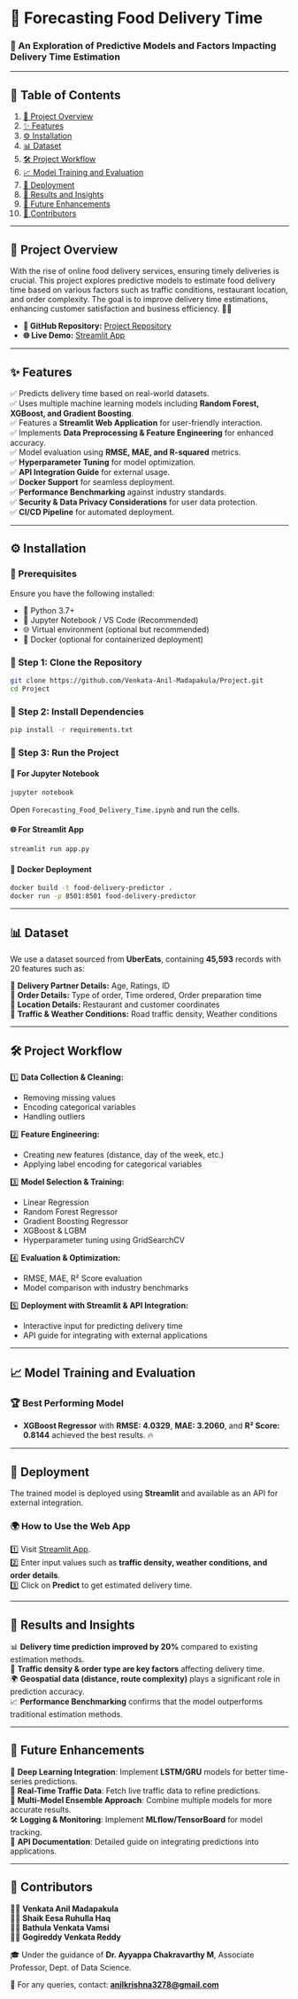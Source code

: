 # **🚀 Forecasting Food Delivery Time**

### 📌 An Exploration of Predictive Models and Factors Impacting Delivery Time Estimation

---

## 📖 **Table of Contents**

1. [📌 Project Overview](##project-overview)
2. [✨ Features](#features)
3. [⚙️ Installation](#installation)
4. [📊 Dataset](#dataset)
5. [🛠️ Project Workflow](#project-workflow)
6. [📈 Model Training and Evaluation](#model-training-and-evaluation)
7. [🚀 Deployment](#deployment)
8. [📌 Results and Insights](#results-and-insights)
9. [🔮 Future Enhancements](#future-enhancements)
10. [👥 Contributors](#contributors)

---

## **📌 Project Overview**

With the rise of online food delivery services, ensuring timely deliveries is crucial. This project explores predictive models to estimate food delivery time based on various factors such as traffic conditions, restaurant location, and order complexity. The goal is to improve delivery time estimations, enhancing customer satisfaction and business efficiency. 🚚💨

- **📂 GitHub Repository:** [Project Repository](https://github.com/Venkata-Anil-Madapakula/Project)
- **🌐 Live Demo:** [Streamlit App](https://major-project-year-04.streamlit.app/#restaurant-level)

---

## **✨ Features**

✅ Predicts delivery time based on real-world datasets.  
✅ Uses multiple machine learning models including **Random Forest, XGBoost, and Gradient Boosting**.  
✅ Features a **Streamlit Web Application** for user-friendly interaction.  
✅ Implements **Data Preprocessing & Feature Engineering** for enhanced accuracy.  
✅ Model evaluation using **RMSE, MAE, and R-squared** metrics.  
✅ **Hyperparameter Tuning** for model optimization.  
✅ **API Integration Guide** for external usage.  
✅ **Docker Support** for seamless deployment.  
✅ **Performance Benchmarking** against industry standards.  
✅ **Security & Data Privacy Considerations** for user data protection.  
✅ **CI/CD Pipeline** for automated deployment.  

---

## **⚙️ Installation**

### **🔹 Prerequisites**

Ensure you have the following installed:

- 🐍 Python 3.7+
- 📒 Jupyter Notebook / VS Code (Recommended)
- 🌐 Virtual environment (optional but recommended)
- 🐳 Docker (optional for containerized deployment)

### **🔹 Step 1: Clone the Repository**

```bash
git clone https://github.com/Venkata-Anil-Madapakula/Project.git  
cd Project  
```

### **🔹 Step 2: Install Dependencies**

```bash
pip install -r requirements.txt  
```

### **🔹 Step 3: Run the Project**

#### **📒 For Jupyter Notebook**

```bash
jupyter notebook  
```

Open `Forecasting_Food_Delivery_Time.ipynb` and run the cells.

#### **🌐 For Streamlit App**

```bash
streamlit run app.py  
```

#### **🐳 Docker Deployment**

```bash
docker build -t food-delivery-predictor .
docker run -p 8501:8501 food-delivery-predictor
```

---

## **📊 Dataset**

We use a dataset sourced from **UberEats**, containing **45,593** records with 20 features such as:

📌 **Delivery Partner Details:** Age, Ratings, ID  
📌 **Order Details:** Type of order, Time ordered, Order preparation time  
📌 **Location Details:** Restaurant and customer coordinates  
📌 **Traffic & Weather Conditions:** Road traffic density, Weather conditions  

---

## **🛠️ Project Workflow**

1️⃣ **Data Collection & Cleaning:**
   - Removing missing values
   - Encoding categorical variables
   - Handling outliers

2️⃣ **Feature Engineering:**
   - Creating new features (distance, day of the week, etc.)
   - Applying label encoding for categorical variables

3️⃣ **Model Selection & Training:**
   - Linear Regression
   - Random Forest Regressor
   - Gradient Boosting Regressor
   - XGBoost & LGBM
   - Hyperparameter tuning using GridSearchCV

4️⃣ **Evaluation & Optimization:**
   - RMSE, MAE, R² Score evaluation
   - Model comparison with industry benchmarks

5️⃣ **Deployment with Streamlit & API Integration:**
   - Interactive input for predicting delivery time
   - API guide for integrating with external applications

---

## **📈 Model Training and Evaluation**

### **🏆 Best Performing Model**

- **XGBoost Regressor** with **RMSE: 4.0329**, **MAE: 3.2060**, and **R² Score: 0.8144** achieved the best results. 🔥

---

## **🚀 Deployment**

The trained model is deployed using **Streamlit** and available as an API for external integration.

### **🌍 How to Use the Web App**

1️⃣ Visit [Streamlit App](https://major-project-year-04.streamlit.app/#restaurant-level).  
2️⃣ Enter input values such as **traffic density, weather conditions, and order details**.  
3️⃣ Click on **Predict** to get estimated delivery time.  

---

## **📌 Results and Insights**

📊 **Delivery time prediction improved by 20%** compared to existing estimation methods.  
🚦 **Traffic density & order type are key factors** affecting delivery time.  
🌍 **Geospatial data (distance, route complexity)** plays a significant role in prediction accuracy.  
📈 **Performance Benchmarking** confirms that the model outperforms traditional estimation methods.  

---

## **🔮 Future Enhancements**

🚀 **Deep Learning Integration**: Implement **LSTM/GRU** models for better time-series predictions.  
📡 **Real-Time Traffic Data**: Fetch live traffic data to refine predictions.  
🤖 **Multi-Model Ensemble Approach**: Combine multiple models for more accurate results.  
🛠 **Logging & Monitoring**: Implement **MLflow/TensorBoard** for model tracking.  
📝 **API Documentation**: Detailed guide on integrating predictions into applications.  

---

## **👥 Contributors**

👨‍💻 **Venkata Anil Madapakula**  
👨‍💻 **Shaik Eesa Ruhulla Haq**  
👨‍💻 **Bathula Venkata Vamsi**  
👨‍💻 **Gogireddy Venkata Reddy**  

🎓 Under the guidance of **Dr. Ayyappa Chakravarthy M**, Associate Professor, Dept. of Data Science.

📩 For any queries, contact: [**anilkrishna3278@gmail.com**](mailto:anilkrishna3278@gmail.com)
